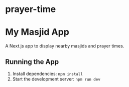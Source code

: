 # prayer-time
# My Masjid App
A Next.js app to display nearby masjids and prayer times.

## Running the App
1. Install dependencies: `npm install`
2. Start the development server: `npm run dev`
